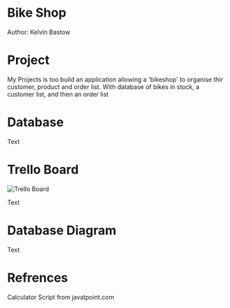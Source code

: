 # Bike Shop
Author: Kelvin Bastow

# Project

My Projects is too build an application allowing a 'bikeshop' to organise thir customer, product and order list. With database of bikes in stock, a customer list, and then an order list

# Database

Text

# Trello Board

![Trello Board](C:\Desktop\Screenshot2021-03-10122141.png)

Text

# Database Diagram

Text

# Refrences

Calculator Script from javatpoint.com

